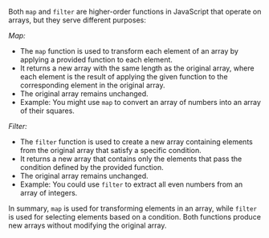 Both `map` and `filter` are higher-order functions in JavaScript that operate on arrays, but they serve different purposes:

*Map:*
- The `map` function is used to transform each element of an array by applying a provided function to each element.
- It returns a new array with the same length as the original array, where each element is the result of applying the given function to the corresponding element in the original array.
- The original array remains unchanged.
- Example: You might use `map` to convert an array of numbers into an array of their squares.

*Filter:*
- The `filter` function is used to create a new array containing elements from the original array that satisfy a specific condition.
- It returns a new array that contains only the elements that pass the condition defined by the provided function.
- The original array remains unchanged.
- Example: You could use `filter` to extract all even numbers from an array of integers.

In summary, `map` is used for transforming elements in an array, while `filter` is used for selecting elements based on a condition. Both functions produce new arrays without modifying the original array.